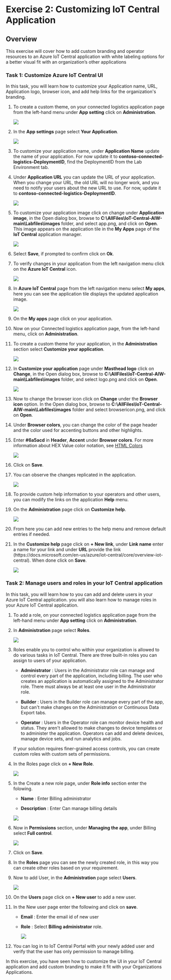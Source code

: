 # Exercise 2: Customizing IoT Central Application

## Overview

This exercise will cover how to add custom branding and operator resources to an Azure IoT Central application with white labeling options for a better visual fit with an organization’s other applications

### Task 1: Customize Azure IoT Central UI 

In this task, you will learn how to customize your Application name, URL, Application logo, browser icon, and add help links for the organization's branding. 

1. To create a custom theme, on your connected logistics application page from the left-hand menu under **App setting** click on **Administration**.

    ![](media/img48.png)

1. In the **App settings** page select **Your Application**. 

    ![](media/img47.png)

1. To customize your application name, under **Application Name** update the name of your application. For now update it to **contoso-connected-logistics-DeploymentID**, find the DeploymentID from the Lab Environment tab.

1. Under **Application URL** you can update the URL of your application. When you change your URL, the old URL will no longer work, and you need to notify your users about the new URL to use. For now, update it to **contoso-connected-logistics-DeploymentID**.
 
    ![](media/img49.png)
  
1. To customize your application image click on change under **Application image**, in the Open dialog box, browse to **C:\AllFiles\IoT-Central-AIW-main\Labfiles\images** folder, and select app.png, and click on **Open**. This image appears on the application tile in the **My Apps** page of the **IoT Central** application manager.

    ![](media/img50.png)

1. Select **Save**, if prompted to confirm click on **Ok**.

1. To verify changes in your application from the left navigation menu click on the **Azure IoT Central** icon. 

   ![](media/img124.png)

1. In **Azure IoT Central** page from the left navigation menu select **My apps**, here you can see the application tile displays the updated application image.

   ![](media/img125.png)

1. On the **My apps** page click on your application. 

1. Now on your Connected logistics application page, from the left-hand menu, click on **Administration**.

1. To create a custom theme for your application, in the **Administration** section select **Customize your application**.

      ![](media/img52.png)

1. In **Customize your application** page under **Masthead logo** click on **Change**, in the Open dialog box, browse to **C:\AllFiles\IoT-Central-AIW-main\Labfiles\images** folder, and select logo.png and click on **Open**.

      ![](media/img53.png)

1. Now to change the browser icon click on **Change** under the **Browser icon** option. In the Open dialog box, browse to **C:\AllFiles\IoT-Central-AIW-main\Labfiles\images** folder and select browsericon.png, and click on **Open**. 

1. Under **Browser colors**, you can change the color of the page header and the color used for accenting buttons and other highlights. 

1. Enter **#6a5acd** in **Header**, **Accent** under **Browser colors**. For more information about HEX Value color notation, see [HTML Colors](https://www.w3schools.com/html/html_colors.asp)

    ![](media/img54.png)

1. Click on **Save**.

1. You can observe the changes replicated in the application.

   ![](media/img126.png)

1. To provide custom help information to your operators and other users, you can modify the links on the application **Help** menu.

1. On the **Administration** page click on **Customize help**.

   ![](media/img55.png)

1. From here you can add new entries to the help menu and remove default entries if needed.

1. In the **Customize help** page click on **+ New link**,  under **Link name** enter a name for your link and under **URL** provide the link (https://<span></span>docs.microsoft.com/en-us/azure/iot-central/core/overview-iot-central). When done click on **Save**.

   ![](media/img57.png)
   
### Task 2: Manage users and roles in your IoT Central application

In this task, you will learn how to you can add and delete users in your Azure IoT Central application. you will also learn how to manage roles in your Azure IoT Central application.
   
1. To add a role, on your connected logistics application page from the left-hand menu under **App setting** click on **Administration**.

1. In **Administration** page select **Roles**. 

   ![](media/img157.png)

1. Roles enable you to control who within your organization is allowed to do various tasks in IoT Central. There are three built-in roles you can assign to users of your application.

    - **Administrator** : Users in the Administrator role can manage and control every part of the application, including billing. The user who creates an application is automatically assigned to the Administrator role. There must always be at least one user in the Administrator role.
    
    - **Builder** : Users in the Builder role can manage every part of the app, but can't make changes on the Administration or Continuous Data Export tabs.
    
    - **Operator** : Users in the Operator role can monitor device health and status. They aren't allowed to make changes to device templates or to administer the application. Operators can add and delete devices, manage device sets, and run analytics and jobs.
    
    If your solution requires finer-grained access controls, you can create custom roles with custom sets of permissions.

1. In the Roles page click on **+ New Role**.

   ![](media/img158.png)

1. In the Create a new role page, under **Role info** section enter the folowing.
   
   - **Name** : Enter Billing administrator
   
   - **Description** : Enter Can manage billing details
   
   ![](media/img159.png)
   
1.  Now in **Permissions** section, under **Managing the app**, under Billing select **Full control**.

    ![](media/img160.png)

1.  Click on **Save**.

1.  In the **Roles** page you can see the newly created role, in this way you can create other roles based on your requirement.

1.  Now to add User, in the **Administration** page select **Users**. 

    ![](media/img161.png)

1. On the **Users** page click on **+ New user** to add a new user.

1. In the New user page enter the following and click on **save**.

   - **Email** : Enter the email id of new user
   
   - **Role** : Select **Billing administrator** role.
   
     ![](media/img162.png)
       
1. You can log in to IoT Central Portal with your newly added user and verify that the user has only permission to manage billing.

In this exercise, you have seen how to customize the UI in your IoT Central application and add custom branding to make it fit with your Organizations Applications.

